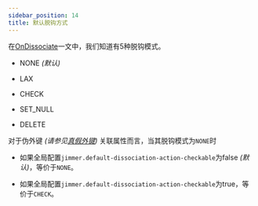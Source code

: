 ```yaml
---
sidebar_position: 14
title: 默认脱钩方式
---
```


在[OnDissociate](../mapping/advanced/on-dissociate)一文中，我们知道有5种脱钩模式。

-   NONE *(默认)*

-   LAX

-   CHECK

-   SET_NULL

-   DELETE

对于伪外键 *(请参见[真假外键](../mapping/base/foreignkey))* 关联属性而言，当其脱钩模式为`NONE`时

-   如果全局配置`jimmer.default-dissociation-action-checkable`为false *(默认)*，等价于`NONE`。

-   如果全局配置`jimmer.default-dissociation-action-checkable`为true，等价于`CHECK`。
